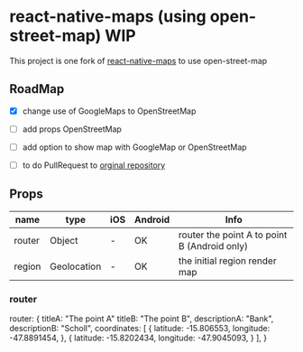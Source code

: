 # react-native-maps (using open-street-map) WIP

This project is one fork of [react-native-maps](https://github.com/react-community/react-native-maps) to use open-street-map

## RoadMap

 - [x] change use of GoogleMaps to OpenStreetMap
 
 - [ ] add props OpenStreetMap
 
 - [ ] add option to show map with GoogleMap or OpenStreetMap
 
 - [ ] to do PullRequest to [orginal repository](https://github.com/react-community/react-native-maps)


## Props

name | type | iOS  | Android | Info
------ | ---- | ------- | ---- | ----
router | Object | - | OK | router the point A to point B (Android only)
region | Geolocation | - | OK | the initial region render map

### router

router: {
  titleA: "The point A"
  titleB: "The point B",
  descriptionA: "Bank",
  descriptionB: "Scholl",
  coordinates: [
   {
     latitude: -15.806553,
     longitude: -47.8891454,
   },
   {
     latitude: -15.8202434,
     longitude: -47.9045093,
   }
 ],
}
